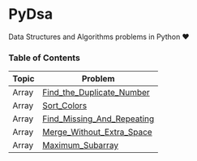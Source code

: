 # PyDsa
Data Structures and Algorithms problems in Python ❤

### Table of Contents

|  Topic   |                                           Problem                                                                      | 
| -------- | ---------------------------------------------------------------------------------------------------------------------- |
|  Array   | [Find_the_Duplicate_Number](https://github.com/yash872/PyDsa/blob/main/Array/Find_the_Duplicate_Number.py)             |
|  Array   | [Sort_Colors](https://github.com/yash872/PyDsa/blob/main/Array/Sort_Colors.py)                                         |
|  Array   | [Find_Missing_And_Repeating](https://github.com/yash872/PyDsa/blob/main/Array/Find_Missing_And_Repeating.py)           |
|  Array   | [Merge_Without_Extra_Space](https://github.com/yash872/PyDsa/blob/main/Array/Merge_Without_Extra_Space.py)             |
|  Array   | [Maximum_Subarray](https://github.com/yash872/PyDsa/blob/main/Array/Maximum_Subarray.py)             |

